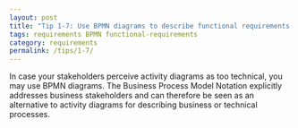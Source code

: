 ```yaml
---
layout: post
title: "Tip 1-7: Use BPMN diagrams to describe functional requirements!"
tags: requirements BPMN functional-requirements
category: requirements
permalink: /tips/1-7/
---
```


In case your stakeholders perceive activity diagrams as too technical, you may use
BPMN diagrams. The Business Process Model Notation explicitly addresses business
stakeholders and can therefore be seen as an alternative to activity diagrams
for describing business or technical processes.
